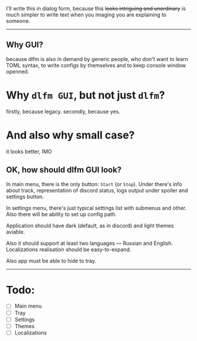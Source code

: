 I'll write this in dialog form, because this ~~looks intriguing and unordinary~~ is much simpler to write text when you imaging you are explaining to someone.

***

## Why GUI?

because dlfm is also in demand by generic people, who don't want to learn TOML syntax, to write configs by themselves and to keep console window openned.

# Why `dlfm GUI`, but not just `dlfm`?

firstly, because legacy. secondly, because yes.

# And also why small case?

it looks better, IMO

## OK, how should dlfm GUI look?

In main menu, there is the only button: `Start` (or `Stop`). Under there's info about track, representation of discord status, logs output under spoiler and settings button.

In settings menu, there's just typical settings list with submenus and other. Also there will be ability to set up config path.

Application should have dark (default, as in discord) and light themes aviable.

Also it should support at least two languages — Russian and English. Localizations realisation should be easy-to-expand.

Also app must be able to hide to tray.

***

# Todo:

 - [ ] Main menu
 - [ ] Tray
 - [ ] Settings
 - [ ] Themes
 - [ ] Localizations
